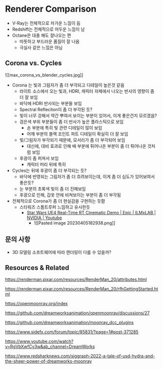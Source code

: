 # Renderer Comparison
- V-Ray는 전체적으로 차가운 느낌이 듬
- Redshift는 전체적으로 어두운 느낌이 남
- Octane은 대충 해도 잘나오는 편
	- 따뜻하고 부드러운 품질이 잘 나옴
	- 극실사 같은 느낌은 아님


## Corona vs. Cycles
![[max_corona_vs_blender_cycles.jpg]]
- Corona 는 빛과 그림자가 좀 더 부각되고 디테일이 높은것 같음
	- 라이트 소스에서 오는 빛과, HDRI, 캐릭터 자체에서 나오는 반사의 영향이 좀 더 잘 보임
	- 바닥에 HDRI 반사되는 부분들 보임
	- Spectral Refleciton이 좀 더 부각된 듯?
	- 빛이 너무 강해서 약간 뿌여서 보이는 부분이 있어서, 이게 좋은건지 모르겠음?
	- 검은색 부위 부분들이 좀 더 반사가 높은 플라스틱으로 보임
		- 손 부분에 특히 빛 관련 디테일이 많이 보임
		- 어깨 부분의 블랙 조인트 파트 디테일이 확실히 더 잘 보임
	- 빛/그림자가 부각되기 때문에, 모서리가 좀 더 부각되어 보임
		- 대신에, 대비 효과로 인해 배 부분에 튀어나온 부분이 좀 더 튀어나온 것처럼 보임
	- 후광이 좀 퍼져서 보임
		- 캐릭터 머리 뒤에 특히
- Cycles는 뒤에 후광이 좀 더 부각되는 듯?
	- 바닥에 반영되는 그림자가 좀 더 흐려보이는데, 이게 좀 더 심도가 있어보여서 좋은듯?
	- 눈 부분의 초록색 빛이 좀 더 진해보임
	- 후광으로 인해, 갑옷 안에 비쳐보이는 부분이 좀 더 부각됨
- 전체적으로 Corona가 좀 더 현실감을 구현하는 듯함
	- 스타워즈 스톰트루퍼 느낌하고 유사한듯
		- [Star Wars UE4 Real-Time RT Cinematic Demo | Epic | ILMxLAB | NVIDIA | Youtube](https://youtu.be/lMSuGoYcT3s)
			- ![[Pasted image 20230405182938.png]]

## 문의 사항
- 3D 모델링 소프트웨어에 따라 렌더링이 다를 수 있을까?


## Resources & Related



https://renderman.pixar.com/resources/RenderMan_20/attributes.html

https://renderman.pixar.com/resources/RenderMan_20/rfhGettingStarted.html

https://openmoonray.org/index

https://github.com/dreamworksanimation/openmoonray/discussions/27

https://github.com/dreamworksanimation/moonray_dcc_plugins

https://www.sidefx.com/forum/topic/85831/?page=1#post-371285

https://www.youtube.com/watch?v=RgVbXwfCy3w&ab_channel=DreamWorks

https://www.redsharknews.com/siggraph-2022-a-tale-of-usd-hydra-and-the-sheer-power-of-dreamworks-moonray

